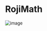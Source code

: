 # RojiMath

![image](https://user-images.githubusercontent.com/23264317/197044824-e73b920c-bd08-45e8-b591-705bdb294491.png)
